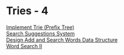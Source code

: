 # Tries - 4

[Implement Trie (Prefix Tree)](https://leetcode.com/problems/implement-trie-prefix-tree)\
[Search Suggestions System](https://leetcode.com/problems/search-suggestions-system)\
[Design Add and Search Words Data Structure](https://leetcode.com/problems/design-add-and-search-words-data-structure)\
[Word Search II](https://leetcode.com/problems/word-search-ii)
